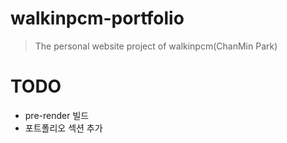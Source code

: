 # walkinpcm-portfolio

> The personal website project of walkinpcm(ChanMin Park)

# TODO
- pre-render 빌드  
- 포트폴리오 섹션 추가  
